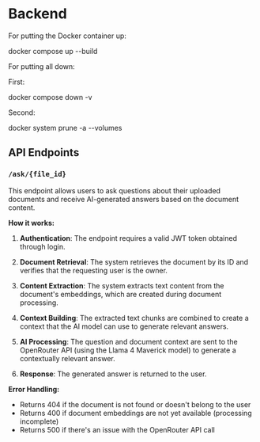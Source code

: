 # Backend

For putting the Docker container up:

docker compose up --build

For putting all down:

First:

docker compose down -v

Second:

docker system prune -a --volumes

## API Endpoints

### `/ask/{file_id}`

This endpoint allows users to ask questions about their uploaded documents and receive AI-generated answers based on the document content.

**How it works:**

1. **Authentication**: The endpoint requires a valid JWT token obtained through login.

2. **Document Retrieval**: The system retrieves the document by its ID and verifies that the requesting user is the owner.

3. **Content Extraction**: The system extracts text content from the document's embeddings, which are created during document processing.

4. **Context Building**: The extracted text chunks are combined to create a context that the AI model can use to generate relevant answers.

5. **AI Processing**: The question and document context are sent to the OpenRouter API (using the Llama 4 Maverick model) to generate a contextually relevant answer.

6. **Response**: The generated answer is returned to the user.

**Error Handling:**

- Returns 404 if the document is not found or doesn't belong to the user
- Returns 400 if document embeddings are not yet available (processing incomplete)
- Returns 500 if there's an issue with the OpenRouter API call
